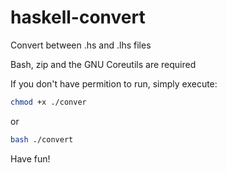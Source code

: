 # haskell-convert
Convert between .hs and .lhs files

Bash, zip and the GNU Coreutils are required

If you don't have permition to run, simply execute:

```bash
chmod +x ./conver
```

or

```bash
bash ./convert
```

Have fun!
